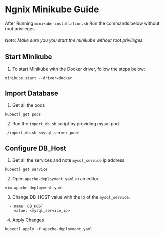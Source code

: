 # Ngnix Minikube Guide
After Running `minikube-installation.sh` Run the commands below without root privileges.

###### Note: Make sure you you start the minikube without root privileges.

## Start Minikube

1. To start Minikube with the Docker driver, follow the steps below:
```
minikube start --driver=docker
```

## Import Database

1. Get all the pods
```
kubectl get pods
```
2. Run the `import_db.sh` script by providing mysql pod.
```
./import_db.sh <mysql_server_pod>
```

## Configure DB_Host

1. Get all the services and note `mysql_service` ip address.
```
kubectl get service
```
2. Open `apache-deployment.yaml` in an editor.
```
vim apache-deployment.yaml
```
3. Change DB_HOST value with the ip of the `mysql_service`.
```
  - name: DB_HOST
    value: <mysql_service_ip>
```

4. Apply Changes
```
kubectl apply -f apache-deployment.yaml
```
